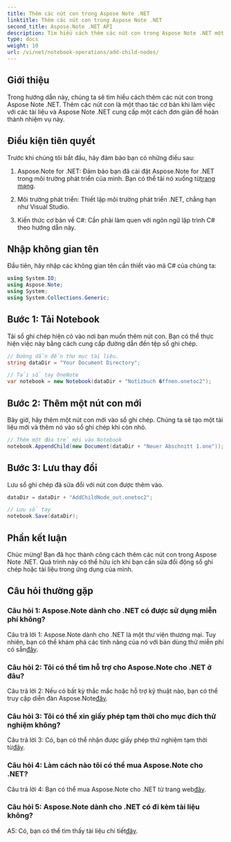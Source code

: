 ```yaml
---
title: Thêm các nút con trong Aspose Note .NET
linktitle: Thêm các nút con trong Aspose Note .NET
second_title: Aspose.Note .NET API
description: Tìm hiểu cách thêm các nút con trong Aspose Note .NET một cách dễ dàng với hướng dẫn toàn diện này. Hãy nâng cao kỹ năng thao tác tài liệu của bạn ngay bây giờ.
type: docs
weight: 10
url: /vi/net/notebook-operations/add-child-nodes/
---
```

## Giới thiệu

Trong hướng dẫn này, chúng ta sẽ tìm hiểu cách thêm các nút con trong Aspose Note .NET. Thêm các nút con là một thao tác cơ bản khi làm việc với các tài liệu và Aspose Note .NET cung cấp một cách đơn giản để hoàn thành nhiệm vụ này.

## Điều kiện tiên quyết

Trước khi chúng tôi bắt đầu, hãy đảm bảo bạn có những điều sau:

1.  Aspose.Note for .NET: Đảm bảo bạn đã cài đặt Aspose.Note for .NET trong môi trường phát triển của mình. Bạn có thể tải nó xuống từ[trang mạng](https://releases.aspose.com/note/net/).

2. Môi trường phát triển: Thiết lập môi trường phát triển .NET, chẳng hạn như Visual Studio.

3. Kiến thức cơ bản về C#: Cần phải làm quen với ngôn ngữ lập trình C# theo hướng dẫn này.

## Nhập không gian tên

Đầu tiên, hãy nhập các không gian tên cần thiết vào mã C# của chúng ta:

```csharp
using System.IO;
using Aspose.Note;
using System;
using System.Collections.Generic;
```

## Bước 1: Tải Notebook

Tải sổ ghi chép hiện có vào nơi bạn muốn thêm nút con. Bạn có thể thực hiện việc này bằng cách cung cấp đường dẫn đến tệp sổ ghi chép.

```csharp
// Đường dẫn đến thư mục tài liệu.
string dataDir = "Your Document Directory";

// Tải sổ tay OneNote
var notebook = new Notebook(dataDir + "Notizbuch �ffnen.onetoc2");
```

## Bước 2: Thêm một nút con mới

Bây giờ, hãy thêm một nút con mới vào sổ ghi chép. Chúng ta sẽ tạo một tài liệu mới và thêm nó vào sổ ghi chép khi còn nhỏ.

```csharp
// Thêm một đứa trẻ mới vào Notebook
notebook.AppendChild(new Document(dataDir + "Neuer Abschnitt 1.one"));
```

## Bước 3: Lưu thay đổi

Lưu sổ ghi chép đã sửa đổi với nút con được thêm vào.

```csharp
dataDir = dataDir + "AddChildNode_out.onetoc2";

// Lưu sổ tay
notebook.Save(dataDir);
```

## Phần kết luận

Chúc mừng! Bạn đã học thành công cách thêm các nút con trong Aspose Note .NET. Quá trình này có thể hữu ích khi bạn cần sửa đổi động sổ ghi chép hoặc tài liệu trong ứng dụng của mình.

## Câu hỏi thường gặp

### Câu hỏi 1: Aspose.Note dành cho .NET có được sử dụng miễn phí không?

 Câu trả lời 1: Aspose.Note dành cho .NET là một thư viện thương mại. Tuy nhiên, bạn có thể khám phá các tính năng của nó với bản dùng thử miễn phí có sẵn[đây](https://releases.aspose.com/).

### Câu hỏi 2: Tôi có thể tìm hỗ trợ cho Aspose.Note cho .NET ở đâu?

 Câu trả lời 2: Nếu có bất kỳ thắc mắc hoặc hỗ trợ kỹ thuật nào, bạn có thể truy cập diễn đàn Aspose.Note[đây](https://forum.aspose.com/c/note/28).

### Câu hỏi 3: Tôi có thể xin giấy phép tạm thời cho mục đích thử nghiệm không?

 Câu trả lời 3: Có, bạn có thể nhận được giấy phép thử nghiệm tạm thời từ[đây](https://purchase.aspose.com/temporary-license/).

### Câu hỏi 4: Làm cách nào tôi có thể mua Aspose.Note cho .NET?

 Câu trả lời 4: Bạn có thể mua Aspose.Note cho .NET từ trang web[đây](https://purchase.aspose.com/buy).

### Câu hỏi 5: Aspose.Note dành cho .NET có đi kèm tài liệu không?

 A5: Có, bạn có thể tìm thấy tài liệu chi tiết[đây](https://reference.aspose.com/note/net/).